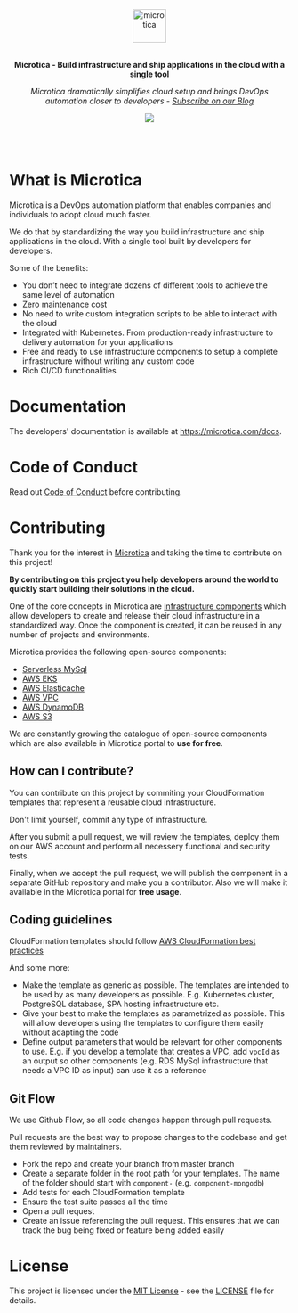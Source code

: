 <div align="center">
    <a href="https://microtica.com">
        <img src="https://microtica.com/wp-content/uploads/2020/04/logo-color-1.svg" alt="microtica" height="60">
    </a>
    <br>
    <br>
    <p>
        <b>Microtica - Build infrastructure and ship applications in the cloud with a single tool</b>
    </p>
    <p>
        <i>Microtica dramatically simplifies cloud setup and brings DevOps automation closer to developers - <a href="https://microtica.com/blog">Subscribe on our Blog</a></i>
    </p>
    <p>
    <img src="https://microtica.com/wp-content/uploads/2020/09/dev-environment.png">
</div>

<br>
<br>

# What is Microtica
Microtica is a DevOps automation platform that enables companies and individuals to adopt cloud much faster.

We do that by standardizing the way you build infrastructure and ship applications in the cloud. With a single tool built by developers for developers.

Some of the benefits:
- You don’t need to integrate dozens of different tools to achieve the same level of automation
- Zero maintenance cost
- No need to write custom integration scripts to be able to interact with the cloud
- Integrated with Kubernetes. From production-ready infrastructure to delivery automation for your applications
- Free and ready to use infrastructure components to setup a complete infrastructure without writing any custom code
- Rich CI/CD functionalities

# Documentation
The developers' documentation is available at https://microtica.com/docs.

# Code of Conduct
Read out [Code of Conduct](https://github.com/microtica-components/mic-cloudformation-hub/blob/master/CODE_OF_CONDUCT.md) before contributing.

# Contributing
Thank you for the interest in [Microtica](https://microtica.com) and taking the time to contribute on this project!

**By contributing on this project you help developers around the world to quickly start building their solutions in the cloud.**

One of the core concepts in Microtica are [infrastructure components](https://microtica.com/docs/components) which allow developers to create and release their cloud infrastructure in a standardized way. Once the component is created, it can be reused in any number of projects and environments.

Microtica provides the following open-source components:
- [Serverless MySql](https://github.com/microtica-components/component-aws-serverless-mysql)
- [AWS EKS](https://github.com/microtica-components/component-aws-eks)
- [AWS Elasticache](https://github.com/microtica-components/component-aws-elasticache)
- [AWS VPC](https://github.com/microtica-components/component-aws-vpc)
- [AWS DynamoDB](https://github.com/microtica-components/component-aws-dynamodb)
- [AWS S3](https://github.com/microtica-components/component-aws-s3)

We are constantly growing the catalogue of open-source components which are also available in Microtica portal to **use for free**.

## How can I contribute?
You can contribute on this project by commiting your CloudFormation templates that represent a reusable cloud infrastructure.

Don't limit yourself, commit any type of infrastructure.

After you submit a pull request, we will review the templates, deploy them on our AWS account and perform all necessery functional and security tests.

Finally, when we accept the pull request, we will publish the component in a separate GitHub repository and make you a contributor. Also we will make it available in the Microtica portal for **free usage**.

## Coding guidelines
CloudFormation templates should follow [AWS CloudFormation best practices](https://docs.aws.amazon.com/AWSCloudFormation/latest/UserGuide/best-practices.html)

And some more:
- Make the template as generic as possible. The templates are intended to be used by as many developers as possible. E.g. Kubernetes cluster, PostgreSQL database, SPA hosting infrastructure etc.
- Give your best to make the templates as parametrized as possible. This will allow developers using the templates to configure them easily without adapting the code
- Define output parameters that would be relevant for other components to use. E.g. if you develop a template that creates a VPC, add `vpcId` as an output so other components (e.g. RDS MySql infrastructure that needs a VPC ID as input) can use it as a reference

## Git Flow
We use Github Flow, so all code changes happen through pull requests.

Pull requests are the best way to propose changes to the codebase and get them reviewed by maintainers.
- Fork the repo and create your branch from master branch
- Create a separate folder in the root path for your templates. The name of the folder should start with `component-` (e.g. `component-mongodb`)
- Add tests for each CloudFormation template
- Ensure the test suite passes all the time
- Open a pull request
- Create an issue referencing the pull request. This ensures that we can track the bug being fixed or feature being added easily

# License
This project is licensed under the [MIT License](https://opensource.org/licenses/MIT) - see the [LICENSE](https://github.com/microtica-components/mic-cloudformation-hub/blob/master/LICENSE) file for details.
